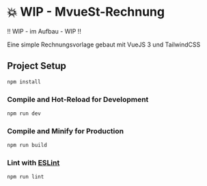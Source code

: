 # 💥 WIP - MvueSt-Rechnung

!! WIP - im Aufbau - WIP !!

Eine simple Rechnungsvorlage gebaut mit VueJS 3 und TailwindCSS

## Project Setup

```sh
npm install
```

### Compile and Hot-Reload for Development

```sh
npm run dev
```

### Compile and Minify for Production

```sh
npm run build
```

### Lint with [ESLint](https://eslint.org/)

```sh
npm run lint
```
